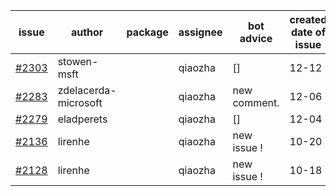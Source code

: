 | issue | author | package | assignee | bot advice | created date of issue | target release date | date from target |
| ------ | ------ | ------ | ------ | ------ | ------ | ------ | :-----: |
| [#2303](https://github.com/Azure/sdk-release-request/issues/2303) | stowen-msft |  | qiaozha | [] | 12-12 |  |  |
| [#2283](https://github.com/Azure/sdk-release-request/issues/2283) | zdelacerda-microsoft |  | qiaozha | new comment.  <br> | 12-06 |  |  |
| [#2279](https://github.com/Azure/sdk-release-request/issues/2279) | eladperets |  | qiaozha | [] | 12-04 |  |  |
| [#2136](https://github.com/Azure/sdk-release-request/issues/2136) | lirenhe |  | qiaozha | new issue ! <br> | 10-20 |  |  |
| [#2128](https://github.com/Azure/sdk-release-request/issues/2128) | lirenhe |  | qiaozha | new issue ! <br> | 10-18 |  |  |

